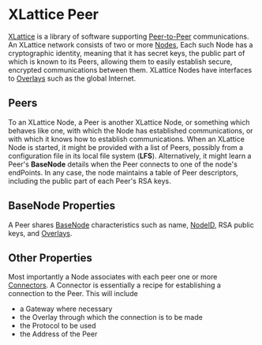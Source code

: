 <h1 class="libTop">XLattice Peer</h1>

[XLattice](https://jddixon.github.io/xlattice)
is a library of software supporting
[Peer-to-Peer](https://en.wikipedia.org/wiki/Peer-to-Peer)
communications.  An XLattice network consists of two or more
[Nodes](https://jddixon.github.io/xlattice/node.html),
Each such Node has a cryptographic identity, meaning that it has secret
keys, the public part of which is known to its Peers, allowing them to
easily establish secure, encrypted communications between them.  XLattice
Nodes have interfaces to
[Overlays](https://jddixon.github.io/xlattice/overlay.html)
such as the global Internet.

## Peers

To an XLattice Node, a Peer is another XLattice Node, or something which
behaves like one, with which the Node has established communications,
or with which it knows how to establish communications.  When an XLattice
Node is started, it might be provided with a
list of Peers, possibly from a configuration file in its local file
system (**LFS**).
Alternatively, it might learn a Peer's **BaseNode** details when
the Peer connects to one of the node's endPoints.  In any case,
the node maintains a table of Peer descriptors, including the public
part of each Peer's RSA keys.

## BaseNode Properties

A Peer shares
[BaseNode](https://jddixon.github.io/xlattice/baseNode.html)
characteristics such as name,
[NodeID](https://jddixon.github.io/xlattice/nodeID.html),
RSA public keys, and
[Overlays](https://jddixon.github.io/xlattice/overlay.html).

## Other Properties

Most importantly a Node associates with each peer one or more
[Connectors](https://jddixon.github.io/xlattice/connector.html).
A Connector is essentially a recipe for establishing a connection
to the Peer.  This will include

* a Gateway where necessary
* the Overlay through which the connection is to be made
* the Protocol to be used
* the Address of the Peer

